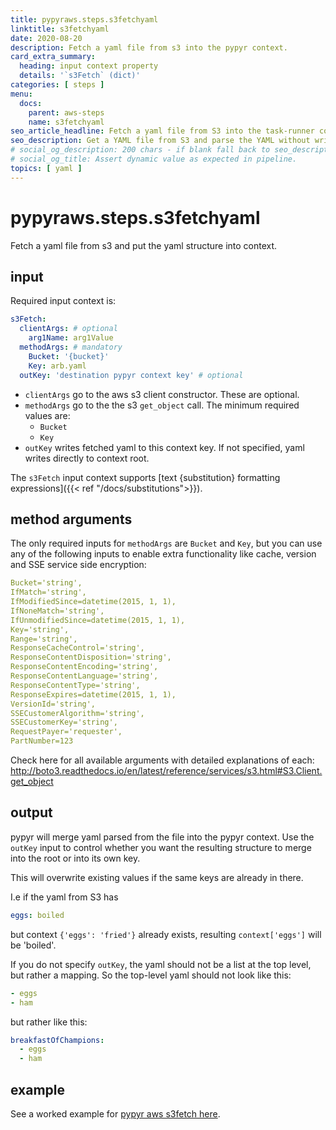 ```yaml
---
title: pypyraws.steps.s3fetchyaml
linktitle: s3fetchyaml
date: 2020-08-20
description: Fetch a yaml file from s3 into the pypyr context.
card_extra_summary:
  heading: input context property
  details: '`s3Fetch` (dict)'
categories: [ steps ]
menu:
  docs:
    parent: aws-steps
    name: s3fetchyaml
seo_article_headline: Fetch a yaml file from S3 into the task-runner context.
seo_description: Get a YAML file from S3 and parse the YAML without writing code. 
# social_og_description: 200 chars - if blank fall back to seo_description then description
# social_og_title: Assert dynamic value as expected in pipeline.
topics: [ yaml ]
---
```

# pypyraws.steps.s3fetchyaml
Fetch a yaml file from s3 and put the yaml structure into context.

## input
Required input context is:

```yaml
s3Fetch:
  clientArgs: # optional
    arg1Name: arg1Value
  methodArgs: # mandatory
    Bucket: '{bucket}'
    Key: arb.yaml
  outKey: 'destination pypyr context key' # optional
```

- `clientArgs` go to the aws s3 client constructor. These are optional.
- `methodArgs` go to the the s3 `get_object` call. The minimum required 
   values are:
    - `Bucket`
    - `Key`
- `outKey` writes fetched yaml to this context key. If not specified, yaml 
  writes directly to context root.

The `s3Fetch` input context supports [text {substitution} formatting expressions]({{< ref "/docs/substitutions">}}).

## method arguments
The only required inputs for `methodArgs` are `Bucket` and `Key`, but you can 
use any of the following inputs to enable extra functionality like cache, 
version and SSE service side encryption:

```yaml
Bucket='string',
IfMatch='string',
IfModifiedSince=datetime(2015, 1, 1),
IfNoneMatch='string',
IfUnmodifiedSince=datetime(2015, 1, 1),
Key='string',
Range='string',
ResponseCacheControl='string',
ResponseContentDisposition='string',
ResponseContentEncoding='string',
ResponseContentLanguage='string',
ResponseContentType='string',
ResponseExpires=datetime(2015, 1, 1),
VersionId='string',
SSECustomerAlgorithm='string',
SSECustomerKey='string',
RequestPayer='requester',
PartNumber=123
```

Check here for all available arguments with detailed explanations of each: 
<http://boto3.readthedocs.io/en/latest/reference/services/s3.html#S3.Client.get_object>

## output
pypyr will merge yaml parsed from the file into the pypyr context. Use the `outKey` input to control whether you want the resulting structure to merge into the root or into its own key. 

This will overwrite existing values if the same keys are already in there.

I.e if the yaml from S3 has

```yaml
eggs: boiled
```

but context `{'eggs': 'fried'}` already exists, resulting `context['eggs']` will be 'boiled'.

If you do not specify `outKey`, the yaml should not be a list at the top
level, but rather a mapping. So the top-level yaml should not look like
this:

```yaml
- eggs
- ham
```

but rather like this:

```yaml
breakfastOfChampions:
  - eggs
  - ham
```

## example
See a worked example for [pypyr aws s3fetch
here](https://github.com/pypyr/pypyr-example/blob/master/pipelines/aws-s3fetch.yaml).
